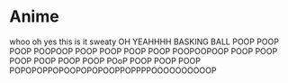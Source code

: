 # Anime
whoo
oh yes
this is it sweaty
OH YEAHHHH
BASKING BALL
POOP POOP POOP
POOPOOP POOP
POOP POOP POOP
POOPOOPOOP
POOP POOP POOP
POOP POOP POOP POoP POOP POOP POOP
POPOPOPPOPOOPOPOPOOPPOPPPPOOOOOOOOOOP
